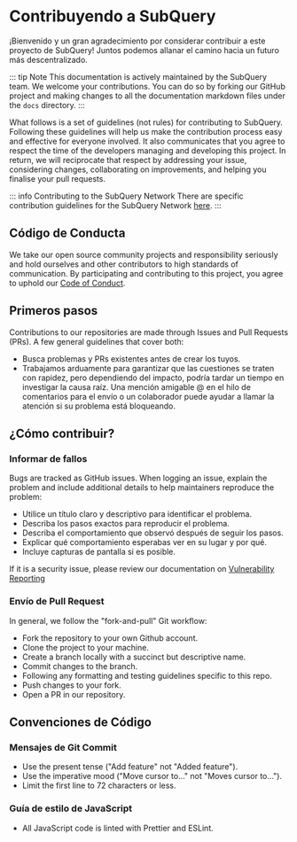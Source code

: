 # Contribuyendo a SubQuery

¡Bienvenido y un gran agradecimiento por considerar contribuir a este proyecto de SubQuery! Juntos podemos allanar el camino hacia un futuro más descentralizado.

::: tip Note This documentation is actively maintained by the SubQuery team. We welcome your contributions. You can do so by forking our GitHub project and making changes to all the documentation markdown files under the `docs` directory. :::

What follows is a set of guidelines (not rules) for contributing to SubQuery. Following these guidelines will help us make the contribution process easy and effective for everyone involved. It also communicates that you agree to respect the time of the developers managing and developing this project. In return, we will reciprocate that respect by addressing your issue, considering changes, collaborating on improvements, and helping you finalise your pull requests.

::: info Contributing to the SubQuery Network There are specific contribution guidelines for the SubQuery Network [here](../subquery_network/community.md#contributing-to-codebases). :::

## Código de Conducta

We take our open source community projects and responsibility seriously and hold ourselves and other contributors to high standards of communication. By participating and contributing to this project, you agree to uphold our [Code of Conduct](https://github.com/subquery/subql/blob/main/CODE_OF_CONDUCT.md).

## Primeros pasos

Contributions to our repositories are made through Issues and Pull Requests (PRs). A few general guidelines that cover both:

- Busca problemas y PRs existentes antes de crear los tuyos.
- Trabajamos arduamente para garantizar que las cuestiones se traten con rapidez, pero dependiendo del impacto, podría tardar un tiempo en investigar la causa raíz. Una mención amigable @ en el hilo de comentarios para el envío o un colaborador puede ayudar a llamar la atención si su problema está bloqueando.

## ¿Cómo contribuir?

### Informar de fallos

Bugs are tracked as GitHub issues. When logging an issue, explain the problem and include additional details to help maintainers reproduce the problem:

- Utilice un título claro y descriptivo para identificar el problema.
- Describa los pasos exactos para reproducir el problema.
- Describa el comportamiento que observó después de seguir los pasos.
- Explicar qué comportamiento esperabas ver en su lugar y por qué.
- Incluye capturas de pantalla si es posible.

If it is a security issue, please review our documentation on [Vulnerability Reporting](./vulnerability-reporting.md)

### Envío de Pull Request

In general, we follow the "fork-and-pull" Git workflow:

- Fork the repository to your own Github account.
- Clone the project to your machine.
- Create a branch locally with a succinct but descriptive name.
- Commit changes to the branch.
- Following any formatting and testing guidelines specific to this repo.
- Push changes to your fork.
- Open a PR in our repository.

## Convenciones de Código

### Mensajes de Git Commit

- Use the present tense ("Add feature" not "Added feature").
- Use the imperative mood ("Move cursor to..." not "Moves cursor to...").
- Limit the first line to 72 characters or less.

### Guía de estilo de JavaScript

- All JavaScript code is linted with Prettier and ESLint.
